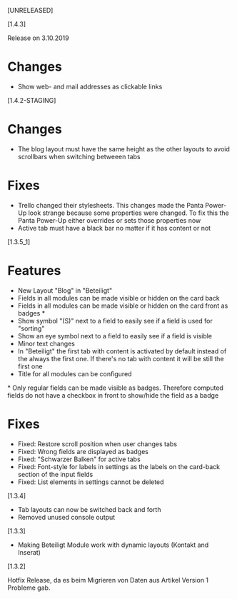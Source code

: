 [UNRELEASED]

[1.4.3]

Release on 3.10.2019

# Changes

* Show web- and mail addresses as clickable links

[1.4.2-STAGING]

# Changes

* The blog layout must have the same height as the other layouts to avoid scrollbars when switching betweeen tabs

# Fixes

* Trello changed their stylesheets. This changes made the Panta Power-Up look strange because some properties were changed. To fix this the Panta Power-Up either overrides or sets those properties now
* Active tab must have a black bar no matter if it has content or not

[1.3.5_1]

# Features

* New Layout "Blog" in "Beteiligt"
* Fields in all modules can be made visible or hidden on the card back
* Fields in all modules can be made visible or hidden on the card front as badges \*
* Show symbol "(S)" next to a field to easily see if a field is used for "sorting"
* Show an eye symbol next to a field to easily see if a field is visible
* Minor text changes
* In "Beteiligt" the first tab with content is activated by default instead of the always the first one. If there's no tab with content it will be still the first one
* Title for all modules can be configured

\* Only regular fields can be made visible as badges. Therefore computed fields do not have a checkbox in front to show/hide the field as a badge

# Fixes

* Fixed: Restore scroll position when user changes tabs
* Fixed: Wrong fields are displayed as badges
* Fixed: "Schwarzer Balken" for active tabs
* Fixed: Font-style for labels in settings as the labels on the card-back section of the input fields
* Fixed: List elements in settings cannot be deleted

[1.3.4]

* Tab layouts can now be switched back and forth
* Removed unused console output

[1.3.3]

* Making Beteiligt Module work with dynamic layouts (Kontakt and Inserat)

[1.3.2]

Hotfix Release, da es beim Migrieren von Daten aus Artikel Version 1 Probleme gab.
